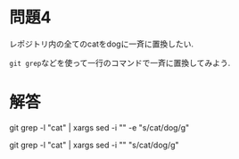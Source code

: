 # 問題4
レポジトリ内の全てのcatをdogに一斉に置換したい.  


`git grep`などを使って一行のコマンドで一斉に置換してみよう.

# 解答
git grep -l "cat" | xargs sed -i "" -e "s/cat/dog/g"



git grep -l "cat" | xargs sed -i "" "s/cat/dog/g"
